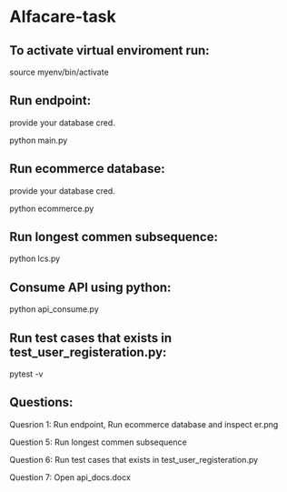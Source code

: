 # Alfacare-task

## To activate virtual enviroment run:

source myenv/bin/activate

## Run endpoint:

provide your database cred.

python main.py

## Run ecommerce database:

provide your database cred.

python ecommerce.py

## Run longest commen subsequence:

python lcs.py

## Consume API using python:

python api_consume.py

## Run test cases that exists in test_user_registeration.py:

pytest -v

## Questions:

Quesrion 1: Run endpoint, Run ecommerce database and inspect er.png

Question 5: Run longest commen subsequence

Question 6: Run test cases that exists in test_user_registeration.py

Question 7: Open api_docs.docx


